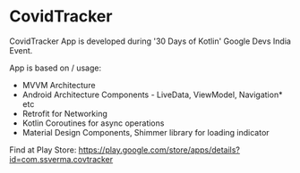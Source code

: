 # CovidTracker
CovidTracker App is developed during '30 Days of Kotlin' Google Devs India Event.

App is based on / usage:
- MVVM Architecture
- Android Architecture Components - LiveData, ViewModel, Navigation* etc
- Retrofit for Networking
- Kotlin Coroutines for async operations
- Material Design Components, Shimmer library for loading indicator


Find at Play Store:
https://play.google.com/store/apps/details?id=com.ssverma.covtracker
